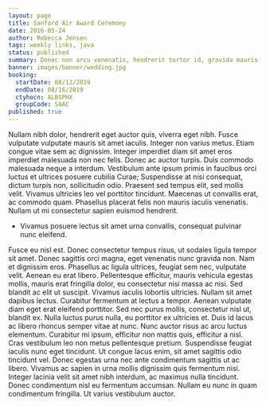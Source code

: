 ```yaml
---
layout: page
title: Sanford Air Award Ceremony
date: 2016-05-24
author: Rebecca Jensen
tags: weekly links, java
status: published
summary: Donec non arcu venenatis, hendrerit tortor id, gravida mauris.
banner: images/banner/wedding.jpg
booking:
  startDate: 08/12/2019
  endDate: 08/16/2019
  ctyhocn: ALBSPHX
  groupCode: SAAC
published: true
---
```

Nullam nibh dolor, hendrerit eget auctor quis, viverra eget nibh. Fusce vulputate vulputate mauris sit amet iaculis. Integer non varius metus. Etiam congue vitae sem ac dignissim. Integer imperdiet diam sit amet eros imperdiet malesuada non nec felis. Donec ac auctor turpis. Duis commodo malesuada neque a interdum. Vestibulum ante ipsum primis in faucibus orci luctus et ultrices posuere cubilia Curae; Suspendisse at nisi consequat, dictum turpis non, sollicitudin odio. Praesent sed tempus elit, sed mollis velit. Vivamus ultricies leo vel porttitor tincidunt. Maecenas ut convallis erat, ac commodo quam. Phasellus placerat felis non mauris iaculis venenatis. Nullam ut mi consectetur sapien euismod hendrerit.

* Vivamus posuere lectus sit amet urna convallis, consequat pulvinar nunc eleifend.

Fusce eu nisl est. Donec consectetur tempus risus, ut sodales ligula tempor sit amet. Donec sagittis orci magna, eget venenatis nunc gravida non. Nam et dignissim eros. Phasellus ac ligula ultrices, feugiat sem nec, vulputate velit. Aenean eu erat libero. Pellentesque efficitur, mauris vehicula egestas mollis, mauris erat fringilla dolor, eu consectetur nisi massa ac nisi. Sed blandit ac elit ut suscipit. Vivamus iaculis lobortis ultricies. Nullam sit amet dapibus lectus.
Curabitur fermentum at lectus a tempor. Aenean vulputate diam eget erat eleifend porttitor. Sed nec purus mollis, consectetur nisl ut, blandit ex. Nulla luctus purus nulla, eu porttitor ex ultricies et. Duis id lacus ac libero rhoncus semper vitae at nunc. Nunc auctor risus ac arcu luctus elementum. Curabitur mi ipsum, efficitur non mattis quis, efficitur a nisl. Cras vestibulum leo non metus pellentesque pretium. Suspendisse feugiat iaculis nunc eget tincidunt. Ut congue lacus enim, sit amet sagittis odio tincidunt vel. Donec egestas urna nec ante condimentum sagittis ut ac libero. Vivamus ac sapien in urna mollis dignissim quis fermentum nisi. Integer lacinia velit sit amet nibh interdum, ac maximus nulla tincidunt. Donec condimentum nisl eu fermentum accumsan. Nullam eu nunc in quam condimentum fringilla. Ut varius vestibulum auctor.
